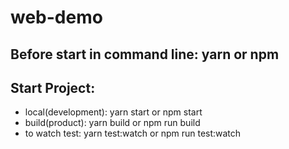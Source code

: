 # web-demo

## Before start in command line: yarn or npm &nbsp;
## Start Project: 
  - local(development): yarn start or npm start
  - build(product): yarn build or npm run build
  - to watch test: yarn test:watch or npm run test:watch

